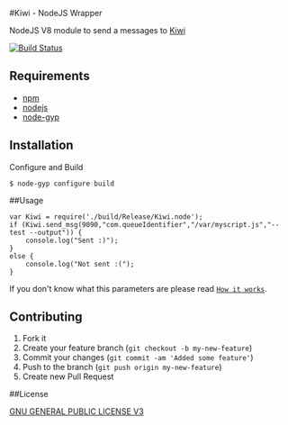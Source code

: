 #Kiwi - NodeJS Wrapper

NodeJS V8 module to send a messages to [Kiwi](https://github.com/TotenDev/Kiwi)

[![Build Status](https://secure.travis-ci.org/TotenDev/TDevShortener-LibNode.png?branch=master)](http://travis-ci.org/TotenDev/Kiwi-LibNode)

## Requirements

- [npm](https://github.com/isaacs/npm)
- [nodejs](https://github.com/joyent/node)
- [node-gyp](https://github.com/TooTallNate/node-gyp)

## Installation

Configure and Build

    $ node-gyp configure build


##Usage

    var Kiwi = require('./build/Release/Kiwi.node');
	if (Kiwi.send_msg(9090,"com.queueIdentifier","/var/myscript.js","--test --output")) { 
		console.log("Sent :)"); 
	}
	else { 
		console.log("Not sent :("); 
	}
	
If you don't know what this parameters are please read [`How it works`](git@github.com:TotenDev/Kiwi-LibNode.git).

## Contributing

1. Fork it
2. Create your feature branch (`git checkout -b my-new-feature`)
3. Commit your changes (`git commit -am 'Added some feature'`)
4. Push to the branch (`git push origin my-new-feature`)
5. Create new Pull Request

##License

[GNU GENERAL PUBLIC LICENSE V3](Kiwi/raw/master/LICENSE)